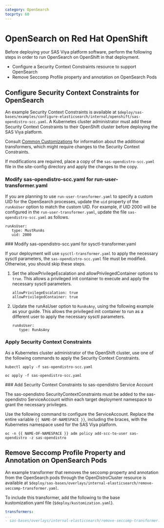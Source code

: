 ```yaml
---
category: OpenSearch
tocprty: 60
---
```


# OpenSearch on Red Hat OpenShift

Before deploying your SAS Viya platform software, perform the following steps in order to run OpenSearch on OpenShift in that deployment.

* Configure a Security Context Constraints resource to support OpenSearch
* Remove Seccomp Profile property and annotation on OpenSearch Pods

## Configure Security Context Constraints for OpenSearch

An example Security Context Constraints is available at `$deploy/sas-bases/examples/configure-elasticsearch/internal/openshift/sas-opendistro-scc.yaml`.
A Kubernetes cluster administrator must add these Security Context Constraints to their OpenShift cluster before deploying the SAS Viya platform.

Consult [Common Customizations](https://documentation.sas.com/?cdcId=itopscdc&cdcVersion=default&docsetId=dplyml0phy0dkr&docsetTarget=n08u2yg8tdkb4jn18u8zsi6yfv3d.htm#p1hvb150qa9z0pn1i4h5joqv2qmc) 
for information about the additional transformers, which might require changes to the Security Context Constraints. 

If modifications are required, place a copy of the `sas-opendistro-scc.yaml` file in the site-config directory and apply the changes to the copy.

### Modify sas-opendistro-scc.yaml for run-user-transformer.yaml

If you are planning to use `run-user-transformer.yaml` to specify a custom UID for the OpenSearch processes, update the `uid` property of the `runAsUser` option to match the custom UID. For example, if UID 2000 will be configured in the `run-user-transformer.yaml`, update the file `sas-opendistro-scc.yaml` as follows.

```
runAsUser:
   type: MustRunAs
   uid: 2000
```

### Modify sas-opendistro-scc.yaml for sysctl-transformer.yaml

If your deployment will use `sysctl-transformer.yaml` to apply the necessary sysctl parameters, the `sas-opendistro-scc.yaml` file must be modified. 
Otherwise, you should skip these steps.

1. Set the allowPrivilegeEscalation and allowPrivilegedContainer options to `true`. This allows a privileged init container to execute and apply the necessary sysctl parameters.

   ```
   allowPrivilegeEscalation: true
   allowPrivilegedContainer: true
   ```

2. Update the runAsUser option to `RunAsAny`, using the following example as your guide. This allows the privileged init container to run as a different user to apply the necessary sysctl parameters.

   ```
   runAsUser:
      type: RunAsAny
   ```

### Apply Security Context Constraints

As a Kubernetes cluster administrator of the OpenShift cluster, use one of the following commands to apply the Security Context Constraints.

```
kubectl apply -f sas-opendistro-scc.yaml
```

```
oc apply -f sas-opendistro-scc.yaml
```

### Add Security Context Constraints to sas-opendistro Service Account

The sas-opendistro SecurityContextConstraints must be added to the sas-opendistro ServiceAccount within each target deployment namespace to grant the
necessary privileges.

Use the following command to configure the ServiceAccount. Replace the entire variable `{{ NAME-OF-NAMESPACE }}`, including the braces,
with the Kubernetes namespace used for the SAS Viya platform.

```
oc -n {{ NAME-OF-NAMESPACE }} adm policy add-scc-to-user sas-opendistro -z sas-opendistro
```

## Remove Seccomp Profile Property and Annotation on OpenSearch Pods

An example transformer that removes the seccomp property and annotation from the OpenSearch pods through the OpenDistroCluster resource is available at `$deploy/sas-bases/overlays/internal-elasticsearch/remove-seccomp-transformer.yaml`.

To include this transformer, add the following to the base kustomization.yaml file (`$deploy/kustomization.yaml`).

   ```yaml
   transformers:
   ...
   - sas-bases/overlays/internal-elasticsearch/remove-seccomp-transformer.yaml
   ```
